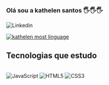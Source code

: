 
### Olá sou a kathelen santos  🖐️🖐️🖐️

![Linkedin](https://img.shields.io/badge/LinkedIn-0077B5?style=for-the-badge&logo=linkedin&logoColor=)

[![kathelen most linguage](https://github-readme-stats.vercel.app/api/top-langs/?username=kathelensantos&layout=donut)](https://github.com/kathelensantos/github-readme-stats)

## Tecnologias que  estudo

<div stule ="display: inline_block"><br/>
<div style="display: inline-block; text-align: center;">
  <img alt="JavaScript" src="https://img.shields.io/badge/JavaScript-F7DF1E?style=for-the-badge&logo=javascript&logoColor=black" />
 <img alt="HTML5" src="https://img.shields.io/badge/HTML5-E34F26?style=for-the-badge&logo=html5&logoColor=white" />
  <img alt="CSS3" src="https://img.shields.io/badge/CSS3-1572B6?style=for-the-badge&logo=css3&logoColor=white" />
</div>

</div>
